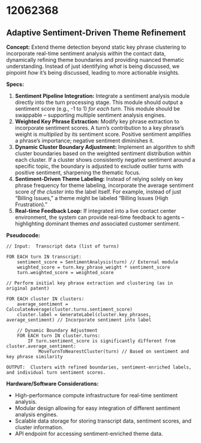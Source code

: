 # 12062368

## Adaptive Sentiment-Driven Theme Refinement

**Concept:** Extend theme detection beyond static key phrase clustering to incorporate real-time sentiment analysis *within* the contact data, dynamically refining theme boundaries and providing nuanced thematic understanding.  Instead of just identifying *what* is being discussed, we pinpoint *how* it’s being discussed, leading to more actionable insights.

**Specs:**

1.  **Sentiment Pipeline Integration:**  Integrate a sentiment analysis module directly into the turn processing stage. This module should output a sentiment score (e.g., -1 to 1) *for each turn*. This module should be swappable – supporting multiple sentiment analysis engines.
2.  **Weighted Key Phrase Extraction:** Modify key phrase extraction to incorporate sentiment scores.  A turn’s contribution to a key phrase’s weight is *multiplied* by its sentiment score.  Positive sentiment amplifies a phrase’s importance; negative sentiment diminishes it.
3.  **Dynamic Cluster Boundary Adjustment:** Implement an algorithm to shift cluster boundaries based on the weighted sentiment distribution *within* each cluster.  If a cluster shows consistently negative sentiment around a specific topic, the boundary is adjusted to exclude outlier turns with positive sentiment, sharpening the thematic focus.
4.  **Sentiment-Driven Theme Labeling:**  Instead of relying solely on key phrase frequency for theme labeling, incorporate the average sentiment score *of the cluster* into the label itself.  For example, instead of just “Billing Issues,” a theme might be labeled “Billing Issues (High Frustration).”
5.  **Real-time Feedback Loop:** If integrated into a live contact center environment, the system can provide real-time feedback to agents – highlighting dominant themes *and* associated customer sentiment.

**Pseudocode:**

```
// Input:  Transcript data (list of turns)

FOR EACH turn IN transcript:
    sentiment_score = SentimentAnalysis(turn) // External module
    weighted_score = turn.key_phrase_weight * sentiment_score
    turn.weighted_score = weighted_score

// Perform initial key phrase extraction and clustering (as in original patent)

FOR EACH cluster IN clusters:
    average_sentiment = CalculateAverage(cluster.turns.sentiment_score)
    cluster.label = GenerateLabel(cluster.key_phrases, average_sentiment) // Incorporate sentiment into label

    // Dynamic Boundary Adjustment
    FOR EACH turn IN cluster.turns:
        IF turn.sentiment_score is significantly different from cluster.average_sentiment:
            MoveTurnToNearestCluster(turn) // Based on sentiment and key phrase similarity

OUTPUT:  Clusters with refined boundaries, sentiment-enriched labels, and individual turn sentiment scores.
```

**Hardware/Software Considerations:**

*   High-performance compute infrastructure for real-time sentiment analysis.
*   Modular design allowing for easy integration of different sentiment analysis engines.
*   Scalable data storage for storing transcript data, sentiment scores, and cluster information.
*   API endpoint for accessing sentiment-enriched theme data.